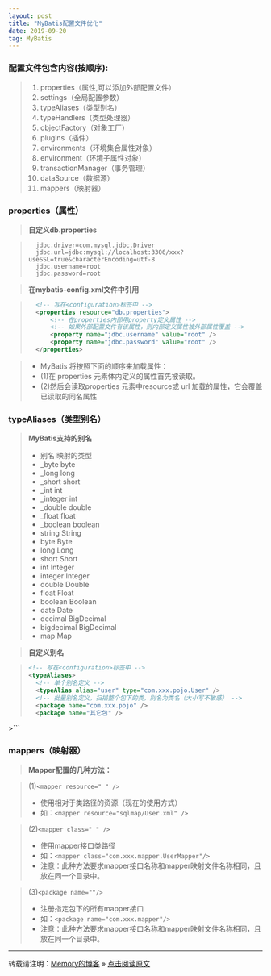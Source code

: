```yaml
---
layout: post
title: "MyBatis配置文件优化"
date: 2019-09-20
tag: MyBatis
---
```

### 配置文件包含内容(按顺序):

> 1. properties（属性,可以添加外部配置文件）  
> 2. settings（全局配置参数）  
> 3. typeAliases（类型别名）  
> 4. typeHandlers（类型处理器）  
> 5. objectFactory（对象工厂）  
> 6. plugins（插件）  
> 7. environments（环境集合属性对象）  
> 8. environment（环境子属性对象）  
> 9. transactionManager（事务管理）  
> 10. dataSource（数据源）  
> 11. mappers（映射器）  

### properties（属性）

> **自定义db.properties**

> ```
>   jdbc.driver=com.mysql.jdbc.Driver
>   jdbc.url=jdbc:mysql://localhost:3306/xxx?useSSL=true&characterEncoding=utf-8
>   jdbc.username=root
>   jdbc.password=root
>```

> **在mybatis-config.xml文件中引用**

> ```xml
>   <!-- 写在<configuration>标签中 -->
>   <properties resource="db.properties">
>		<!-- 在properties内部用property定义属性 -->
>		<!-- 如果外部配置文件有该属性，则内部定义属性被外部属性覆盖 -->
>		<property name="jdbc.username" value="root" />
>		<property name="jdbc.password" value="root" />
>	</properties>
>```

> * MyBatis 将按照下面的顺序来加载属性：
> * (1)在 properties 元素体内定义的属性首先被读取。 
> * (2)然后会读取properties 元素中resource或 url 加载的属性，它会覆盖已读取的同名属性

### typeAliases（类型别名）

> **MyBatis支持的别名**
>   - 别名	    映射的类型
>   - _byte 	    byte 
>   - _long 	    long 
>   - _short 	    short 
>   - _int 	    int 
>   - _integer    int 
>   - _double     double 
>   - _float 	    float 
>   - _boolean     boolean 
>   - string 	     String 
>   - byte 	    Byte 
>   - long 	    Long 
>   - short 	    Short 
>   - int 	    Integer 
>   - integer      Integer 
>   - double 	     Double 
>   - float 	     Float 
>   - boolean      Boolean 
>   - date 	     Date 
>   - decimal      BigDecimal 
>   - bigdecimal 	 BigDecimal 
>   - map	         Map

> **自定义别名**

>```xml
><!-- 写在<configuration>标签中 -->
><typeAliases>
>	<!-- 单个别名定义 -->
>	<typeAlias alias="user" type="com.xxx.pojo.User" />
>	<!-- 批量别名定义，扫描整个包下的类，别名为类名（大小写不敏感） -->
>	<package name="com.xxx.pojo" />
>	<package name="其它包" />
</typeAliases>
>```

### mappers（映射器）

> **Mapper配置的几种方法：**

> (1)`<mapper resource=" " />`  
> * 使用相对于类路径的资源（现在的使用方式）
> * 如：`<mapper resource="sqlmap/User.xml" />`

> (2)`<mapper class=" " />`  
> * 使用mapper接口类路径
> * 如：`<mapper class="com.xxx.mapper.UserMapper"/>`
> * 注意：此种方法要求mapper接口名称和mapper映射文件名称相同，且放在同一个目录中。

> (3)`<package name=""/>` 
> * 注册指定包下的所有mapper接口
> * 如：`<package name="com.xxx.mapper"/>`
> * 注意：此种方法要求mapper接口名称和mapper映射文件名称相同，且放在同一个目录中。

<hr>
    
转载请注明：[Memory的博客](https://www.shendonghai.com) » [点击阅读原文](https://www.shendonghai.com/2018/04/2018-04-05-Git%E9%85%8D%E7%BD%AE/) 